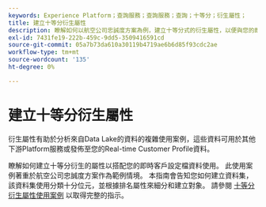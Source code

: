 ```yaml
---
keywords: Experience Platform；查詢服務；查詢服務；查詢；十等分；衍生屬性；
title: 建立十等分衍生屬性
description: 瞭解如何以航空公司忠誠度方案為例，建立十等分式的衍生屬性，以便與您的即時客戶設定檔資料搭配使用。
exl-id: 7431fe19-222b-459c-9dd5-3509416591cd
source-git-commit: 05a7b73da610a30119b4719ae6b6d85f93cdc2ae
workflow-type: tm+mt
source-wordcount: '135'
ht-degree: 0%

---
```


# 建立十等分衍生屬性

衍生屬性有助於分析來自Data Lake的資料的複雜使用案例，這些資料可用於其他下游Platform服務或發佈至您的Real-time Customer Profile資料。

瞭解如何建立十等分衍生的屬性以搭配您的即時客戶設定檔資料使用。 此使用案例著重於航空公司忠誠度方案作為範例情境。 本指南會告知您如何建立資料集，該資料集使用分類十分位元，並根據排名屬性來細分和建立對象。 請參閱 [十等分衍生屬性使用案例](../../use-cases/deciles-use-case.md) 以取得完整的指示。
